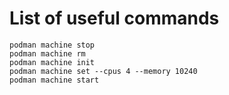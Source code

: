 # List of useful commands
```shell
podman machine stop
podman machine rm  
podman machine init
podman machine set --cpus 4 --memory 10240
podman machine start
```
